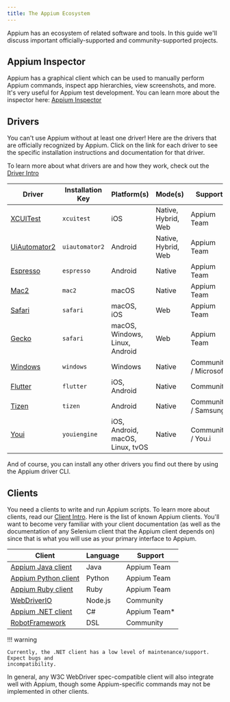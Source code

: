 ```yaml
---
title: The Appium Ecosystem
---
```


Appium has an ecosystem of related software and tools. In this guide we'll discuss important
officially-supported and community-supported projects.

## Appium Inspector

Appium has a graphical client which can be used to manually perform Appium commands, inspect app
hierarchies, view screenshots, and more. It's very useful for Appium test development. You can
learn more about the inspector here: [Appium Inspector](https://github.com/appium/appium-inspector)

## Drivers

You can't use Appium without at least one driver! Here are the drivers that are officially
recognized by Appium. Click on the link for each driver to see the specific installation
instructions and documentation for that driver.

To learn more about what drivers are and how they work, check out the [Driver
Intro](../intro/drivers.md)

|Driver|Installation Key|Platform(s)|Mode(s)|Support|
|-|-|-|-|-|
|[XCUITest](https://github.com/appium/appium-xcuitest-driver)|`xcuitest`|iOS|Native, Hybrid, Web|Appium Team|
|[UiAutomator2](https://github.com/appium/appium-uiautomator2-driver)|`uiautomator2`|Android|Native, Hybrid, Web|Appium Team|
|[Espresso](https://github.com/appium/appium-espresso-driver)|`espresso`|Android|Native|Appium Team|
|[Mac2](https://github.com/appium/appium-mac2-driver)|`mac2`|macOS|Native|Appium Team|
|[Safari](https://github.com/appium/appium-safari-driver)|`safari`|macOS, iOS|Web|Appium Team|
|[Gecko](https://github.com/appium/appium-geckodriver)|`safari`|macOS, Windows, Linux, Android|Web|Appium Team|
|[Windows](https://github.com/appium/appium-windows-driver)|`windows`|Windows|Native|Community / Microsoft|
|[Flutter](https://github.com/appium-userland/appium-flutter-driver)|`flutter`|iOS, Android|Native|Community|
|[Tizen](https://github.com/Samsung/appium-tizen-driver)|`tizen`|Android|Native|Community / Samsung|
|[Youi](https://github.com/YOU-i-Labs/appium-youiengine-driver)|`youiengine`|iOS, Android, macOS, Linux, tvOS|Native|Community / You.i|

And of course, you can install any other drivers you find out there by using the Appium driver CLI.

## Clients

You need a clients to write and run Appium scripts. To learn more about clients, read our [Client
Intro](../intro/clients.md). Here is the list of known Appium clients. You'll want to become very
familiar with your client documentation (as well as the documentation of any Selenium client that
the Appium client depends on) since that is what you will use as your primary interface to Appium.

|Client|Language|Support|
|-|-|-|
|[Appium Java client](https://github.com/appium/java-client)|Java|Appium Team|
|[Appium Python client](https://github.com/appium/python-client)|Python|Appium Team|
|[Appium Ruby client](https://github.com/appium/ruby_lib)|Ruby|Appium Team|
|[WebDriverIO](https://webdriver.io)|Node.js|Community|
|[Appium .NET client](https://github.com/appium/appium-dotnet-driver)|C#|Appium Team*|
|[RobotFramework](https://github.com/serhatbolsu/robotframework-appiumlibrary)|DSL|Community|

!!! warning

    Currently, the .NET client has a low level of maintenance/support. Expect bugs and
    incompatibility.

In general, any W3C WebDriver spec-compatible client will also integrate well with Appium, though
some Appium-specific commands may not be implemented in other clients.
